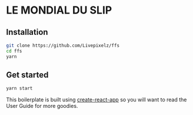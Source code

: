 # LE MONDIAL DU SLIP

## Installation

```bash
git clone https://github.com/Livepixelz/ffs
cd ffs
yarn
```

## Get started

```bash
yarn start
```

This boilerplate is built using [create-react-app](https://github.com/facebookincubator/create-react-app) so you will want to read the User Guide for more goodies.
